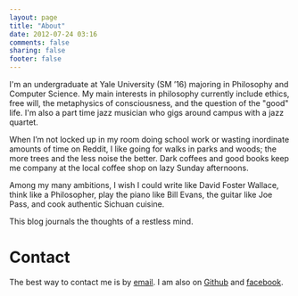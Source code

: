 ```yaml
---
layout: page
title: "About"
date: 2012-07-24 03:16
comments: false
sharing: false
footer: false
---
```

I'm an undergraduate at Yale University (SM ’16) majoring in Philosophy and Computer Science. My main interests in philosophy currently include ethics, free will, the metaphysics of consciousness, and the question of the "good" life. I'm also a part time jazz musician who gigs around campus with a jazz quartet.

When I’m not locked up in my room doing school work or wasting inordinate amounts of time on Reddit, I like going for walks in parks and woods; the more trees and the less noise the better. Dark coffees and good books keep me company at the local coffee shop on lazy Sunday afternoons.

Among my many ambitions, I wish I could write like David Foster Wallace, think like a Philosopher, play the piano like Bill Evans, the guitar like Joe Pass, and cook authentic Sichuan cuisine.

This blog journals the thoughts of a restless mind.

# Contact

The best way to contact me is by [email](mailto:harvey@harveyxia.com). I am also on [Github](https://github.com/harveyxia) and [facebook](https://www.facebook.com/harvey.xia).